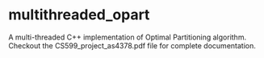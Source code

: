 # multithreaded_opart
A multi-threaded C++ implementation of Optimal Partitioning algorithm. Checkout the CS599_project_as4378.pdf file for complete documentation.
